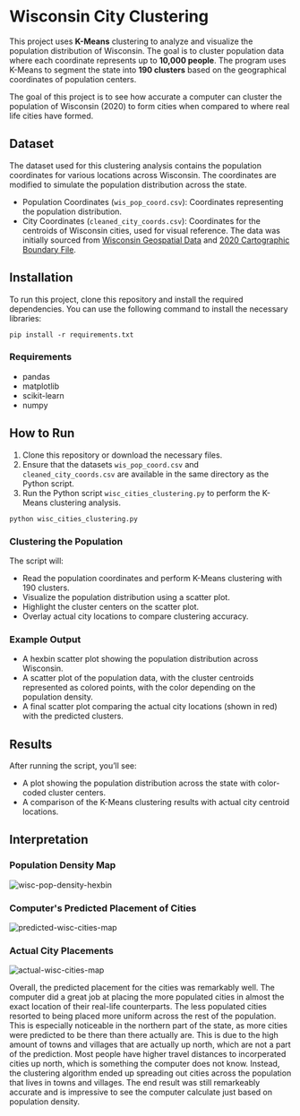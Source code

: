 # Wisconsin City Clustering
This project uses **K-Means** clustering to analyze and visualize the population distribution of Wisconsin. The goal is to cluster population data where each coordinate represents up to **10,000 people**. The program uses K-Means to segment the state into **190 clusters** based on the geographical coordinates of population centers.

The goal of this project is to see how accurate a computer can cluster the population of Wisconsin (2020) to form cities when compared to
where real life cities have formed.

## Dataset
The dataset used for this clustering analysis contains the population coordinates for various locations across Wisconsin. The coordinates are modified to simulate the population distribution across the state.
- Population Coordinates (`wis_pop_coord.csv`): Coordinates representing the population distribution.
- City Coordinates (`cleaned_city_coords.csv`): Coordinates for the centroids of Wisconsin cities, used for visual reference.
The data was initially sourced from [Wisconsin Geospatial Data](https://geodata.wisc.edu/catalog/367B52FB-6AEC-47F9-978D-29D1876AF057/metadata?utm_source=chatgpt.com) and [2020 Cartographic Boundary File](https://catalog.data.gov/dataset/2020-cartographic-boundary-file-shp-current-place-for-wisconsin-1-500000).

## Installation
To run this project, clone this repository and install the required dependencies. You can use the following command to install the necessary libraries:
```
pip install -r requirements.txt
```

### Requirements
- pandas
- matplotlib
- scikit-learn
- numpy

## How to Run
1. Clone this repository or download the necessary files.
2. Ensure that the datasets `wis_pop_coord.csv` and `cleaned_city_coords.csv` are available in the same directory as the Python script.
3. Run the Python script `wisc_cities_clustering.py` to perform the K-Means clustering analysis.

```
python wisc_cities_clustering.py
```

### Clustering the Population
The script will:
- Read the population coordinates and perform K-Means clustering with 190 clusters.
- Visualize the population distribution using a scatter plot.
- Highlight the cluster centers on the scatter plot.
- Overlay actual city locations to compare clustering accuracy.

### Example Output
- A hexbin scatter plot showing the population distribution across Wisconsin.
- A scatter plot of the population data, with the cluster centroids represented as colored points, with the color depending on the population density.
- A final scatter plot comparing the actual city locations (shown in red) with the predicted clusters.

## Results
After running the script, you’ll see:
- A plot showing the population distribution across the state with color-coded cluster centers.
- A comparison of the K-Means clustering results with actual city centroid locations.

## Interpretation
### Population Density Map
![wisc-pop-density-hexbin](https://github.com/user-attachments/assets/bbcf4164-f438-4a4d-b774-3e873099b5e9)
### Computer's Predicted Placement of Cities
![predicted-wisc-cities-map](https://github.com/user-attachments/assets/a7d6d13f-b2ba-49f7-998e-ed3e7e0c47d7)
### Actual City Placements
![actual-wisc-cities-map](https://github.com/user-attachments/assets/e8809366-90d5-471f-8a63-0ed30434674a)

Overall, the predicted placement for the cities was remarkably well. The computer did a great job at placing the more populated cities in almost the exact location of their real-life counterparts. The less populated cities resorted to being placed more uniform across the rest of the population. This is especially noticeable in the northern part of the state, as more cities were predicted to be there than there actually are. This is due to the high amount of towns and villages that are actually up north, which are not a part of the prediction. Most people have higher travel distances to incorperated cities up north, which is something the computer does not know. Instead, the clustering algorithm ended up spreading out cities across the population that lives in towns and villages. The end result was still remarkeably accurate and is impressive to see the computer calculate just based on population density.

